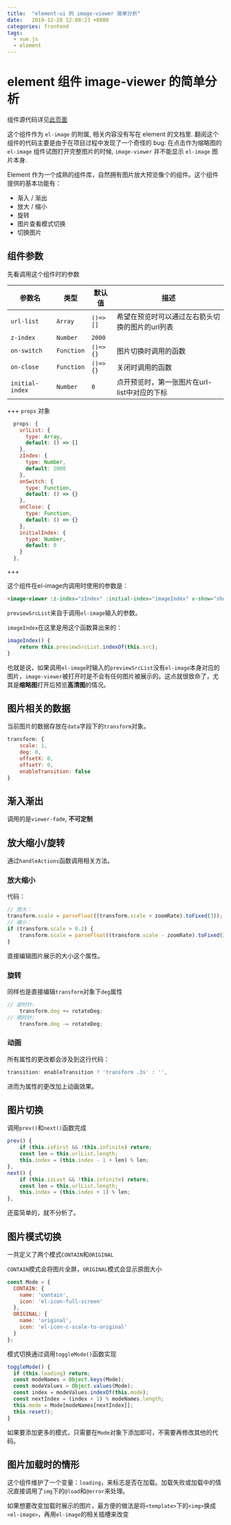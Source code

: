 ```yaml
---
title:  "element-ui 的 image-viewer 简单分析"
date:   2019-12-28 12:08:23 +0800
categories: frontend
tags:
  - vue.js
  - element
---
```


# element 组件 image-viewer 的简单分析

组件源代码详见[此页面](https://github.com/ElemeFE/element/blob/dev/packages/image/src/image-viewer.vue)

这个组件作为 `el-image` 的附属, 相关内容没有写在 element 的文档里. 翻阅这个组件的代码主要是由于在项目过程中发现了一个奇怪的 bug: 在点击作为缩略图的 `el-image` 组件试图打开完整图片的时候, `image-viewer` 并不能显示 `el-image` 图片本身.

Element 作为一个成熟的组件库，自然拥有图片放大预览像个的组件。这个组件提供的基本功能有：

- 渐入 / 渐出
- 放大 / 缩小
- 旋转
- 图片查看模式切换
- 切换图片

## 组件参数

先看调用这个组件时的参数

| 参数名          | 类型       | 默认值   | 描述                                            |
| --------------- | ---------- | -------- | ----------------------------------------------- |
| `url-list`      | `Array`    | `()=>[]` | 希望在预览时可以通过左右箭头切换的图片的url列表 |
| `z-index`       | `Number`   | `2000`   |                                                 |
| `on-switch`     | `Function` | `()=>{}` | 图片切换时调用的函数                            |
| `on-close`      | `Function` | `()=>{}` | 关闭时调用的函数                                |
| `initial-index` | `Number`   | `0`      | 点开预览时，第一张图片在url-list中对应的下标    |

+++ `props` 对象
```javascript
  props: {
    urlList: {
      type: Array,
      default: () => []
    },
    zIndex: {
      type: Number,
      default: 2000
    },
    onSwitch: {
      type: Function,
      default: () => {}
    },
    onClose: {
      type: Function,
      default: () => {}
    },
    initialIndex: {
      type: Number,
      default: 0
    }
  },
```
+++

这个组件在el-image内调用时使用的参数是：

```html
<image-viewer :z-index="zIndex" :initial-index="imageIndex" v-show="showViewer" :on-close="closeViewer" :url-list="previewSrcList"/>
```

`previewSrcList`来自于调用`el-image`输入的参数。

`imageIndex`在这里是用这个函数算出来的：

```javascript
imageIndex() {
    return this.previewSrcList.indexOf(this.src);
}
```

也就是说，如果调用`el-image`时输入的`previewSrcList`没有`el-image`本身对应的图片，`image-viewer`被打开时是不会有任何图片被展示的。这点就很致命了，尤其是**缩略图**打开后预览**高清图**的情况。

## 图片相关的数据

当前图片的数据存放在`data`字段下的`transform`对象。

```javascript
transform: {
    scale: 1,
    deg: 0,
    offsetX: 0,
    offsetY: 0,
    enableTransition: false
}
```
## 渐入渐出

调用的是`viewer-fade`, **不可定制**

## 放大缩小/旋转

通过`handleActions`函数调用相关方法。

### 放大缩小

代码：

```javascript
// 放大：
transform.scale = parseFloat((transform.scale + zoomRate).toFixed(3));
// 缩小：
if (transform.scale > 0.2) {
    transform.scale = parseFloat((transform.scale - zoomRate).toFixed(3));
}
```

直接编辑图片展示的大小这个属性。

### 旋转

同样也是直接编辑`transform`对象下`deg`属性

```javascript
// 逆时针:
	transform.deg += rotateDeg;
// 顺时针:
	transform.deg -= rotateDeg;
```

### 动画

所有属性的更改都会涉及到这行代码：

```javascript
transition: enableTransition ? 'transform .3s' : '',
```

进而为属性的更改加上动画效果。

## 图片切换

调用`prev()`和`next()`函数完成

```javascript
prev() {
    if (this.isFirst && !this.infinite) return;
    const len = this.urlList.length;
    this.index = (this.index - 1 + len) % len;
},
next() {
    if (this.isLast && !this.infinite) return;
    const len = this.urlList.length;
    this.index = (this.index + 1) % len;
},
```

还蛮简单的，就不分析了。

## 图片模式切换

一共定义了两个模式`CONTAIN`和`ORIGINAL`

`CONTAIN`模式会将图片全屏，`ORIGINAL`模式会显示原图大小

```javascript
const Mode = {
  CONTAIN: {
    name: 'contain',
    icon: 'el-icon-full-screen'
  },
  ORIGINAL: {
    name: 'original',
    icon: 'el-icon-c-scale-to-original'
  }
};
```

模式切换通过调用`toggleMode()`函数实现

```javascript
toggleMode() {
  if (this.loading) return;
  const modeNames = Object.keys(Mode);
  const modeValues = Object.values(Mode);
  const index = modeValues.indexOf(this.mode);
  const nextIndex = (index + 1) % modeNames.length;
  this.mode = Mode[modeNames[nextIndex]];
  this.reset();
}
```

如果要添加更多的模式，只需要在`Mode`对象下添加即可，不需要再修改其他的代码。

## 图片加载时的情形

这个组件维护了一个变量：`loading`，来标志是否在加载。加载失败或加载中的情况直接调用了`img`下的`@load`和`@error`来处理。

如果想要改变加载时展示的图片，最方便的做法是将`<template>`下的`<img>`换成`<el-image>`，再用`el-image`的相关插槽来改变
